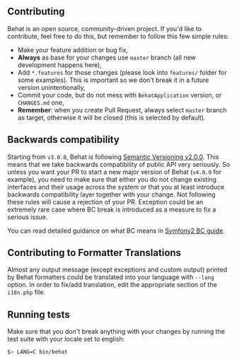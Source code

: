 Contributing
------------

Behat is an open source, community-driven project. If you'd like to contribute,
feel free to do this, but remember to follow this few simple rules:

- Make your feature addition or bug fix,
- __Always__ as base for your changes use `master` branch (all new development
  happens here),
- Add `*.features` for those changes (please look into `features/` folder for
  some examples). This is important so we don't break it in a future version
  unintentionally,
- Commit your code, but do not mess with `BehatApplication` version, or
  `CHANGES.md` one,
- __Remember__: when you create Pull Request, always select `master` branch as
  target, otherwise it will be closed (this is selected by default).

Backwards compatibility
-----------------------

Starting from `v3.0.0`, Behat is following [Semantic Versioning v2.0.0](http://semver.org/spec/v2.0.0.html).
This means that we take backwards compatibility of public API very seriously. So unless you want your PR to start a
new major version of Behat (`v4.0.0` for example), you need to make sure that either you do not change existing
interfaces and their usage across the system or that you at least introduce backwards compatibility layer together with
your change. Not following these rules will cause a rejection of your PR. Exception could be an extremely rare case
where BC break is introduced as a measure to fix a serious issue.

You can read detailed guidance on what BC means in [Symfony2 BC guide](http://symfony.com/doc/current/contributing/code/bc.html).

Contributing to Formatter Translations
--------------------------------------

Almost any output message (except exceptions and custom output) printed by Behat
formatters could be translated into your language with `--lang` option. In order
to fix/add translation, edit the appropriate section of the `i18n.php` file.

Running tests
-------------

Make sure that you don't break anything with your changes by running the test
suite with your locale set to english:

```bash
$> LANG=C bin/behat
```

